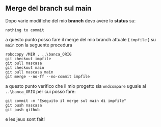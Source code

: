 ## Merge del branch sul main
Dopo varie modifiche del mio **branch** devo avere lo **status** su:

	nothing to commit
a questo punto posso fare il merge del mio branch attuale ( `impfile`  ) su `main`  con la seguente procedura

	robocopy /MIR . ..\banca_ORIG	
	git checkout impfile
	git pull nascasa
	git checkout main
	git pull nascasa main
	git merge --no-ff --no-commit impfile
a questo punto verifico che il mio progetto sia `wndcompare` 	uguale al `..\banca_ORIG` per cui posso fare:

	git commit -m "Eseguito il merge sul main di impfile"
	git push nascasa
	git push github
e les jeux sont fait!
	
	
	